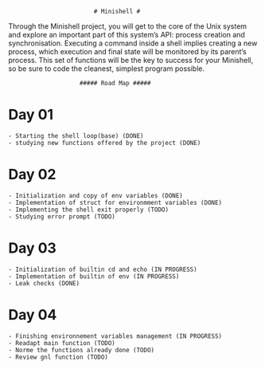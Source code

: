 							# Minishell #
Through the Minishell project, you will get to the core of the Unix system and explore
an important part of this system’s API: process creation and synchronisation. Executing
a command inside a shell implies creating a new process, which execution and final state
will be monitored by its parent’s process. This set of functions will be the key to success
for your Minishell, so be sure to code the cleanest, simplest program possible.

						##### Road Map #####

# Day 01 #	
	- Starting the shell loop(base) (DONE)
	- studying new functions offered by the project (DONE)

# Day 02 #
	- Initialization and copy of env variables (DONE)
	- Implementation of struct for environmment variables (DONE)
	- Implementing the shell exit properly (TODO)
	- Studying error prompt (TODO)

# Day 03 #
	- Initialization of builtin cd and echo (IN PROGRESS)
	- Implementation of builtin of env (IN PROGRESS)
	- Leak checks (DONE)

# Day 04 #
	- Finishing environnement variables management (IN PROGRESS)
	- Readapt main function (TODO)
	- Norme the functions already done (TODO)
	- Review gnl function (TODO)
